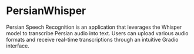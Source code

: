 # PersianWhisper
Persian Speech Recognition is an application that leverages the Whisper model to transcribe Persian audio into text. Users can upload various audio formats and receive real-time transcriptions through an intuitive Gradio interface.
